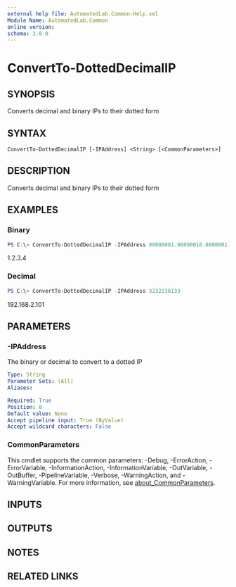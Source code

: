```yaml
---
external help file: AutomatedLab.Common-Help.xml
Module Name: AutomatedLab.Common
online version:
schema: 2.0.0
---
```


# ConvertTo-DottedDecimalIP

## SYNOPSIS
Converts decimal and binary IPs to their dotted form

## SYNTAX

```
ConvertTo-DottedDecimalIP [-IPAddress] <String> [<CommonParameters>]
```

## DESCRIPTION
Converts decimal and binary IPs to their dotted form

## EXAMPLES

### Binary

```powershell
PS C:\> ConvertTo-DottedDecimalIP -IPAddress 00000001.00000010.00000011.00000100
```

1.2.3.4

### Decimal

```powershell
PS C:\> ConvertTo-DottedDecimalIP -IPAddress 3232236133
```

192.168.2.101

## PARAMETERS

### -IPAddress
The binary or decimal to convert to a dotted IP

```yaml
Type: String
Parameter Sets: (All)
Aliases:

Required: True
Position: 0
Default value: None
Accept pipeline input: True (ByValue)
Accept wildcard characters: False
```

### CommonParameters
This cmdlet supports the common parameters: -Debug, -ErrorAction, -ErrorVariable, -InformationAction, -InformationVariable, -OutVariable, -OutBuffer, -PipelineVariable, -Verbose, -WarningAction, and -WarningVariable. For more information, see [about_CommonParameters](http://go.microsoft.com/fwlink/?LinkID=113216).

## INPUTS

## OUTPUTS

## NOTES

## RELATED LINKS
